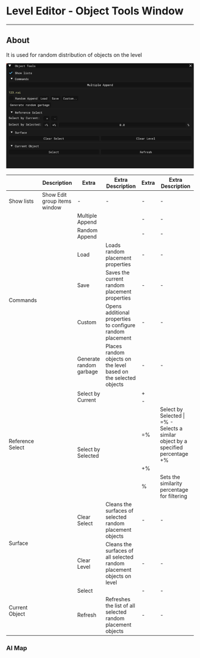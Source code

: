 # Level Editor - Object Tools Window

___

## About

It is used for random distribution of objects on the level

![alt text](../assets/images/object-tools.png)

<table><thead>
  <tr>
    <th></th>
    <th>Description</th>
    <th>Extra</th>
    <th>Extra Description</th>
    <th>Extra</th>
    <th>Extra Description</th>
  </tr></thead>
<tbody>
  <tr>
    <td>Show lists</td>
    <td>Show Edit group items window</td>
    <td>-</td>
    <td>-</td>
    <td>-</td>
    <td>-</td>
  </tr>
  <tr>
    <td rowspan="6">Commands</td>
    <td rowspan="6"></td>
    <td>Multiple Append</td>
    <td></td>
    <td>-</td>
    <td>-</td>
  </tr>
  <tr>
    <td>Random Append</td>
    <td></td>
    <td>-</td>
    <td>-</td>
  </tr>
  <tr>
    <td>Load</td>
    <td>Loads random placement properties</td>
    <td>-</td>
    <td>-</td>
  </tr>
  <tr>
    <td>Save</td>
    <td>Saves the current random placement properties</td>
    <td>-</td>
    <td>-</td>
  </tr>
  <tr>
    <td>Custom</td>
    <td>Opens additional properties to configure random placement</td>
    <td>-</td>
    <td>-</td>
  </tr>
  <tr>
    <td>Generate random garbage</td>
    <td>Places random objects on the level based on the selected objects</td>
    <td>-</td>
    <td>-</td>
  </tr>
  <tr>
    <td rowspan="5">Reference Select</td>
    <td rowspan="5"></td>
    <td rowspan="2">Select by Current</td>
    <td rowspan="2"></td>
    <td>+</td>
    <td></td>
  </tr>
  <tr>
    <td>-</td>
    <td></td>
  </tr>
  <tr>
    <td rowspan="3">Select by Selected</td>
    <td rowspan="3"></td>
    <td>=%</td>
    <td>Select by Selected | =% - Selects a similar object by a specified percentage +%</td>
  </tr>
  <tr>
    <td>+%</td>
    <td></td>
  </tr>
  <tr>
    <td>%</td>
    <td>Sets the similarity percentage for filtering</td>
  </tr>
  <tr>
    <td rowspan="2">Surface</td>
    <td rowspan="2"></td>
    <td>Clear Select</td>
    <td>Cleans the surfaces of selected random placement objects</td>
    <td>-</td>
    <td>-</td>
  </tr>
  <tr>
    <td>Clear Level</td>
    <td>Cleans the surfaces of all selected random placement objects on level</td>
    <td>-</td>
    <td>-</td>
  </tr>
  <tr>
    <td rowspan="2">Current Object</td>
    <td rowspan="2"></td>
    <td>Select</td>
    <td></td>
    <td>-</td>
    <td>-</td>
  </tr>
  <tr>
    <td>Refresh</td>
    <td>Refreshes the list of all selected random placement objects</td>
    <td>-</td>
    <td>-</td>
  </tr>
</tbody></table>

### AI Map

